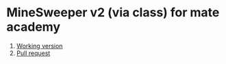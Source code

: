 # MineSweeper v2 (via class) for mate academy

1. [Working version](https://samvimes01.github.io/minesweeper/index.html)
2. [Pull request]()